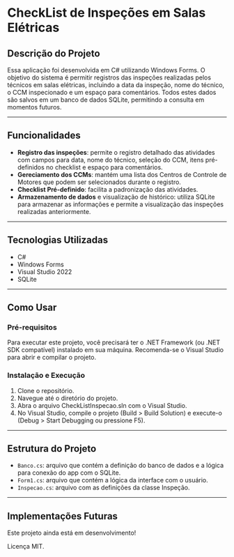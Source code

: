 # CheckList de Inspeções em Salas Elétricas #

## Descrição do Projeto ##

<p>Essa aplicação foi desenvolvida em C# utilizando Windows Forms. O objetivo do sistema é permitir registros das inspeções realizadas pelos técnicos em salas elétricas, incluindo a data da inspeção, nome do técnico, o CCM inspecionado e um espaço para comentários. Todos estes dados são salvos em um banco de dados SQLite, permitindo a consulta em momentos futuros. </p>

<hr>

## Funcionalidades ##
* **Registro das inspeções**: permite o registro detalhado das atividades com campos para data, nome do técnico, seleção do CCM, itens pré-definidos no checklist e espaço para comentários.
* **Gereciamento dos CCMs**: mantém uma lista dos Centros de Controle de Motores que podem ser selecionados durante o registro.
* **Checklist Pré-definido**: facilita a padronização das atividades.
* **Armazenamento de dados** e visualização de histórico: utiliza SQLite para armazenar as informações e permite a visualização das inspeções realizadas anteriormente.

<hr>

## Tecnologias Utilizadas ##
* C#
* Windows Forms
* Visual Studio 2022
* SQLite

<hr>

## Como Usar ##
### Pré-requisitos ###
<p>Para executar este projeto, você precisará ter o .NET Framework (ou .NET SDK compatível) instalado em sua máquina. Recomenda-se o Visual Studio para abrir e compilar o projeto.</p>

### Instalação e Execução ###

1. Clone o repositório.
2. Navegue até o diretório do projeto.
3. Abra o arquivo CheckListInspecao.sln com o Visual Studio.
4. No Visual Studio, compile o projeto (Build > Build Solution) e execute-o (Debug > Start Debugging ou pressione F5).

<hr>

## Estrutura do Projeto ##
* `Banco.cs`: arquivo que contém a definição do banco de dados e a lógica para conexão do app com o SQLite.
* `Form1.cs`: arquivo que contém a lógica da interface com o usuário.
* `Inspecao.cs`: arquivo com as definições da classe Inspeção.

<hr>

## Implementações Futuras ##
<p>Este projeto ainda está em desenvolvimento!</p>
<p>Licença MIT.</p>

